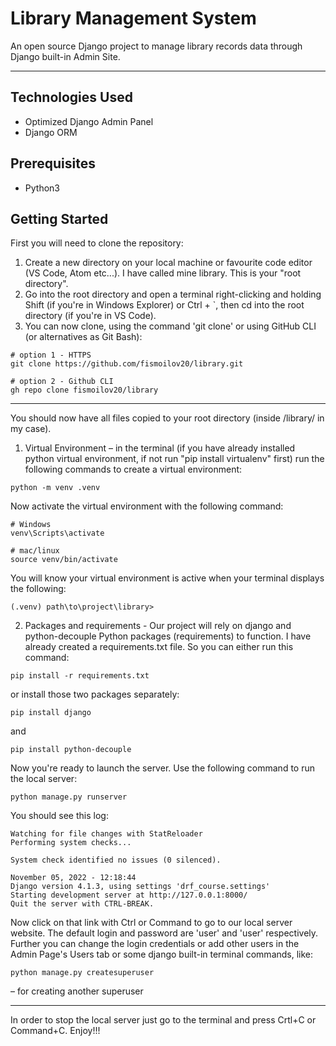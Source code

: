 # Library Management System

An open source Django project to manage library records data through Django built-in Admin Site.

***

## Technologies Used
  - Optimized Django Admin Panel
  - Django ORM
## Prerequisites
  - Python3
  
## Getting Started
First you will need to clone the repository:
  1) Create a new directory on your local machine or favourite code editor (VS Code, Atom etc...). I have called mine library. This is your "root directory".
  2) Go into the root directory and open a terminal right-clicking and holding Shift (if you're in Windows Explorer) or Ctrl + \`, then cd into the root directory (if you're in VS Code).
  3) You can now clone, using the command 'git clone' or using GitHub CLI (or alternatives as Git Bash):
  ```
  # option 1 - HTTPS
  git clone https://github.com/fismoilov20/library.git
  
  # option 2 - Github CLI
  gh repo clone fismoilov20/library
  ```
***

You should now have all files copied to your root directory (inside /library/ in my case). 
1) Virtual Environment – in the terminal (if you have already installed python virtual environment, if not run "pip install virtualenv" first) run the following commands to create a virtual environment:
```
python -m venv .venv
```
Now activate the virtual environment with the following command:
```
# Windows
venv\Scripts\activate

# mac/linux
source venv/bin/activate
```
You will know your virtual environment is active when your terminal displays the following:
```
(.venv) path\to\project\library>
```
2) Packages and requirements - Our project will rely on django and python-decouple Python packages (requirements) to function. I have already created a requirements.txt file. So you can either run this command:
```
pip install -r requirements.txt
```
or install those two packages separately:
```
pip install django
```
and
```
pip install python-decouple
```
Now you're ready to launch the server. Use the following command to run the local server:
```
python manage.py runserver
```
You should see this log:
```
Watching for file changes with StatReloader
Performing system checks...

System check identified no issues (0 silenced).

November 05, 2022 - 12:18:44
Django version 4.1.3, using settings 'drf_course.settings'
Starting development server at http://127.0.0.1:8000/
Quit the server with CTRL-BREAK.
```
Now click on that link with Ctrl or Command to go to our local server website. The default login and password are 'user' and 'user' respectively. Further you can change the login credentials or add other users in the Admin Page's Users tab or some django built-in terminal commands, like:
```
python manage.py createsuperuser
```
– for creating another superuser

***

In order to stop the local server just go to the terminal and press Crtl+C or Command+C.
Enjoy!!!


